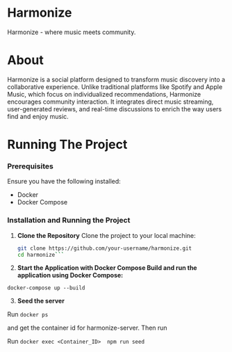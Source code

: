 # Harmonize
Harmonize - where music meets community.

# About

Harmonize is a social platform designed to transform music discovery into a collaborative experience. Unlike traditional platforms like Spotify and Apple Music, which focus on individualized recommendations, Harmonize encourages community interaction. It integrates direct music streaming, user-generated reviews, and real-time discussions to enrich the way users find and enjoy music.

# Running The Project

### Prerequisites
Ensure you have the following installed:
- Docker
- Docker Compose

### Installation and Running the Project

1. **Clone the Repository**
   Clone the project to your local machine:
   ```bash
   git clone https://github.com/your-username/harmonize.git
   cd harmonize```

2. **Start the Application with Docker Compose Build and run the application using Docker Compose:**

```docker-compose up --build```

3. **Seed the server**

Run ```docker ps```

and get the container id for harmonize-server. Then run

Run ```docker exec <Container_ID>  npm run seed```
